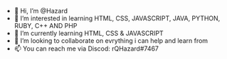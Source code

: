 - 👋 Hi, I’m @Hazard
- 👀 I’m interested in learning HTML, CSS, JAVASCRIPT, JAVA, PYTHON, RUBY, C++ AND PHP
- 🌱 I’m currently learning HTML, CSS & JAVASCRIPT
- 💞️ I’m looking to collaborate on evrything i can help and learn from
- 📫 You can reach me via Discod: rQHazard#7467
